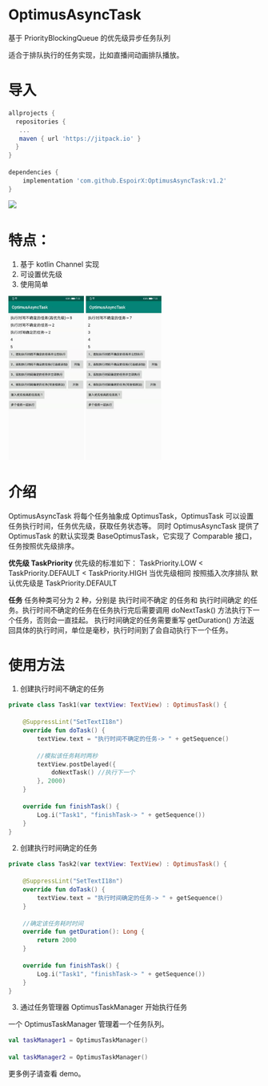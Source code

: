 # OptimusAsyncTask
基于 PriorityBlockingQueue 的优先级异步任务队列

适合于排队执行的任务实现，比如直播间动画排队播放。

# 导入
```gradle
allprojects {
  repositories {
   ...
   maven { url 'https://jitpack.io' }
  }
}

dependencies {
    implementation 'com.github.EspoirX:OptimusAsyncTask:v1.2'
}
```
[![](https://jitpack.io/v/EspoirX/OptimusAsyncTask.svg)](https://jitpack.io/#EspoirX/OptimusAsyncTask)


# 特点：
1. 基于 kotlin Channel 实现
2. 可设置优先级
3. 使用简单

<a href="art/WechatIMG3.jpeg"><img src="art/WechatIMG3.jpeg" width="30%"/></a>
<a href="art/WechatIMG4.jpeg"><img src="art/WechatIMG4.jpeg" width="30%"/></a>

# 介绍
OptimusAsyncTask 将每个任务抽象成 OptimusTask，OptimusTask 可以设置任务执行时间，任务优先级，获取任务状态等。
同时 OptimusAsyncTask 提供了 OptimusTask 的默认实现类 BaseOptimusTask，它实现了 Comparable 接口，任务按照优先级排序。

**优先级 TaskPriority**
 优先级的标准如下：
 TaskPriority.LOW < TaskPriority.DEFAULT < TaskPriority.HIGH
 当优先级相同 按照插入次序排队
 默认优先级是 TaskPriority.DEFAULT

**任务**
任务种类可分为 2 种，分别是 执行时间不确定 的任务和 执行时间确定 的任务。执行时间不确定的任务在任务执行完后需要调用
 doNextTask() 方法执行下一个任务，否则会一直挂起。
执行时间确定的任务需要重写 getDuration() 方法返回具体的执行时间，单位是毫秒，执行时间到了会自动执行下一个任务。

# 使用方法

1. 创建执行时间不确定的任务
```kotlin
private class Task1(var textView: TextView) : OptimusTask() {

    @SuppressLint("SetTextI18n")
    override fun doTask() {
        textView.text = "执行时间不确定的任务-> " + getSequence()

        //模拟该任务耗时两秒
        textView.postDelayed({
            doNextTask() //执行下一个
        }, 2000)
    }

    override fun finishTask() {
        Log.i("Task1", "finishTask-> " + getSequence())
    }
}
```
2. 创建执行时间确定的任务
```kotlin
private class Task2(var textView: TextView) : OptimusTask() {

    @SuppressLint("SetTextI18n")
    override fun doTask() {
        textView.text = "执行时间确定的任务-> " + getSequence()
    }

    //确定该任务耗时时间
    override fun getDuration(): Long {
        return 2000
    }

    override fun finishTask() {
        Log.i("Task1", "finishTask-> " + getSequence())
    }
}
```

3. 通过任务管理器 OptimusTaskManager 开始执行任务

一个 OptimusTaskManager 管理着一个任务队列。

```kotlin
val taskManager1 = OptimusTaskManager()

val taskManager2 = OptimusTaskManager()
```



更多例子请查看 demo。
